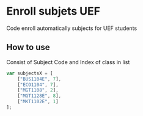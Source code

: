 # Enroll subjets UEF
Code enroll automatically subjects for UEF students

## How to use 

Consist of Subject Code and Index of class in list 
```js
var subjectsX = [
	["BUS1104E", 7],
	["ECO1104", 7],
	["MGT1108", 2],
	["MGT1128E", 8],
	["MKT1102E", 1]
];
```



